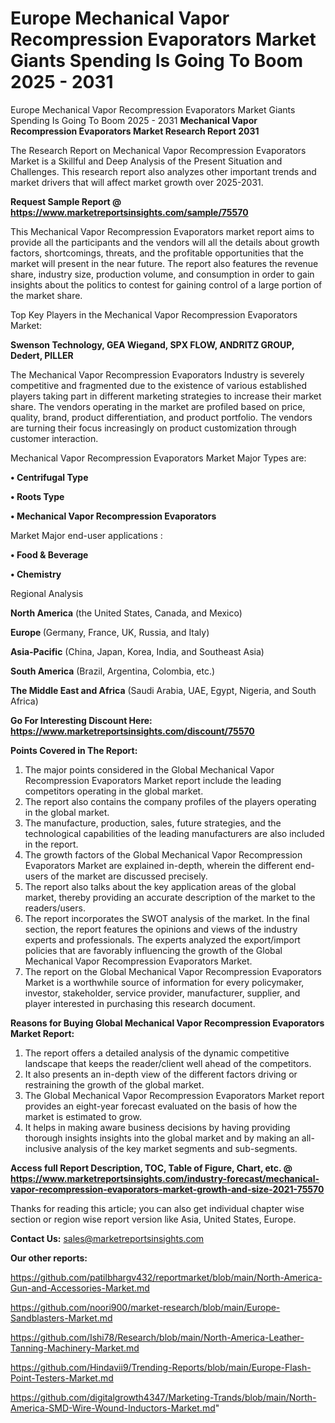 # Europe Mechanical Vapor Recompression Evaporators Market Giants Spending Is Going To Boom 2025 - 2031
Europe Mechanical Vapor Recompression Evaporators Market Giants Spending Is Going To Boom 2025 - 2031
<strong>Mechanical Vapor Recompression Evaporators Market Research Report 2031</strong>

The Research Report on Mechanical Vapor Recompression Evaporators Market is a Skillful and Deep Analysis of the Present Situation and Challenges. This research report also analyzes other important trends and market drivers that will affect market growth over 2025-2031.

<strong>Request Sample Report @ <a href=https://www.marketreportsinsights.com/sample/75570>https://www.marketreportsinsights.com/sample/75570</a></strong>

This Mechanical Vapor Recompression Evaporators market report aims to provide all the participants and the vendors will all the details about growth factors, shortcomings, threats, and the profitable opportunities that the market will present in the near future. The report also features the revenue share, industry size, production volume, and consumption in order to gain insights about the politics to contest for gaining control of a large portion of the market share.

Top Key Players in the Mechanical Vapor Recompression Evaporators Market:

<strong>Swenson Technology, GEA Wiegand, SPX FLOW, ANDRITZ GROUP, Dedert, PILLER</strong>

The Mechanical Vapor Recompression Evaporators Industry is severely competitive and fragmented due to the existence of various established players taking part in different marketing strategies to increase their market share. The vendors operating in the market are profiled based on price, quality, brand, product differentiation, and product portfolio. The vendors are turning their focus increasingly on product customization through customer interaction.

Mechanical Vapor Recompression Evaporators Market Major Types are:

<strong>• Centrifugal Type

• Roots Type

• Mechanical Vapor Recompression Evaporators</strong>

Market Major end-user applications :

<strong>• Food & Beverage

• Chemistry</strong>

Regional Analysis

</u><strong><b>North America</b></strong> (the United States, Canada, and Mexico)

<strong><b>Europe </b></strong>(Germany, France, UK, Russia, and Italy)

<strong><b>Asia-Pacific</b></strong> (China, Japan, Korea, India, and Southeast Asia)

<strong><b>South America</b></strong> (Brazil, Argentina, Colombia, etc.)

<strong><b>The Middle East and Africa</b></strong> (Saudi Arabia, UAE, Egypt, Nigeria, and South Africa)

<strong>Go For Interesting Discount Here: <a href=https://www.marketreportsinsights.com/discount/75570>https://www.marketreportsinsights.com/discount/75570</a></strong>

<strong>Points Covered in The Report:</strong>
<ol>
  <li>The major points considered in the Global Mechanical Vapor Recompression Evaporators Market report include the leading competitors operating in the global market.</li>
  <li>The report also contains the company profiles of the players operating in the global market.</li>
  <li>The manufacture, production, sales, future strategies, and the technological capabilities of the leading manufacturers are also included in the report.</li>
  <li>The growth factors of the Global Mechanical Vapor Recompression Evaporators Market are explained in-depth, wherein the different end-users of the market are discussed precisely.</li>
  <li>The report also talks about the key application areas of the global market, thereby providing an accurate description of the market to the readers/users.</li>
  <li>The report incorporates the SWOT analysis of the market. In the final section, the report features the opinions and views of the industry experts and professionals. The experts analyzed the export/import policies that are favorably influencing the growth of the Global Mechanical Vapor Recompression Evaporators Market.</li>
  <li>The report on the Global Mechanical Vapor Recompression Evaporators Market is a worthwhile source of information for every policymaker, investor, stakeholder, service provider, manufacturer, supplier, and player interested in purchasing this research document.</li>
</ol>
<strong>Reasons for Buying Global Mechanical Vapor Recompression Evaporators Market Report:</strong>

<ol>
  <li>The report offers a detailed analysis of the dynamic competitive landscape that keeps the reader/client well ahead of the competitors.</li>
  <li>It also presents an in-depth view of the different factors driving or restraining the growth of the global market.</li>
  <li>The Global Mechanical Vapor Recompression Evaporators Market report provides an eight-year forecast evaluated on the basis of how the market is estimated to grow.</li>
  <li>It helps in making aware business decisions by having providing thorough insights insights into the global market and by making an all-inclusive analysis of the key market segments and sub-segments.</li>
</ol>
<strong>Access full Report Description, TOC, Table of Figure, Chart, etc. @ <a href=https://www.marketreportsinsights.com/industry-forecast/mechanical-vapor-recompression-evaporators-market-growth-and-size-2021-75570>https://www.marketreportsinsights.com/industry-forecast/mechanical-vapor-recompression-evaporators-market-growth-and-size-2021-75570</a></strong>


Thanks for reading this article; you can also get individual chapter wise section or region wise report version like Asia, United States, Europe.

<strong>Contact Us:</strong>
sales@marketreportsinsights.com

<strong>Our other reports:</strong>

<a href=https://github.com/patilbhargv432/reportmarket/blob/main/North-America-Gun-and-Accessories-Market.md>https://github.com/patilbhargv432/reportmarket/blob/main/North-America-Gun-and-Accessories-Market.md</a>

<a href=https://github.com/noori900/market-research/blob/main/Europe-Sandblasters-Market.md>https://github.com/noori900/market-research/blob/main/Europe-Sandblasters-Market.md</a>

<a href=https://github.com/Ishi78/Research/blob/main/North-America-Leather-Tanning-Machinery-Market.md>https://github.com/Ishi78/Research/blob/main/North-America-Leather-Tanning-Machinery-Market.md</a>

<a href=https://github.com/Hindavii9/Trending-Reports/blob/main/Europe-Flash-Point-Testers-Market.md>https://github.com/Hindavii9/Trending-Reports/blob/main/Europe-Flash-Point-Testers-Market.md</a>

<a href=https://github.com/digitalgrowth4347/Marketing-Trands/blob/main/North-America-SMD-Wire-Wound-Inductors-Market.md>https://github.com/digitalgrowth4347/Marketing-Trands/blob/main/North-America-SMD-Wire-Wound-Inductors-Market.md</a>"
